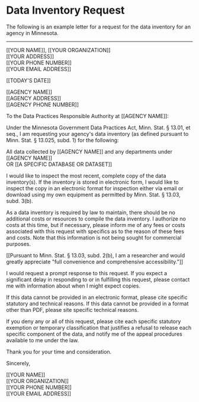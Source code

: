 # Data Inventory Request

The following is an example letter for a request for the data inventory for an agency in Minnesota.

<hr>

[[YOUR NAME]], [[YOUR ORGANIZATION]]  
[[YOUR ADDRESS]]  
[[YOUR PHONE NUMBER]]  
[[YOUR EMAIL ADDRESS]]


[[TODAY'S DATE]]  


[[AGENCY NAME]]  
[[AGENCY ADDRESS]]  
[[AGENCY PHONE NUMBER]]  
  


To the Data Practices Responsible Authority at [[AGENCY NAME]]:

Under the Minnesota Government Data Practices Act, Minn. Stat. § 13.01, et seq., I am requesting your agency's data inventory (as defined pursuant to Minn. Stat. § 13.025, subd. 1) for the following:

All data collected by [[AGENCY NAME]] and any departments under [[AGENCY NAME]]   
OR [[A SPECIFIC DATABASE OR DATASET]]  

I would like to inspect the most recent, complete copy of the data inventory(s).  If the inventory is stored in electronic form, I would like to inspect the copy in an electronic format for inspection either via email or download using my own equipment as permitted by Minn. Stat. § 13.03, subd. 3(b).

As a data inventory is required by law to maintain, there should be no additional costs or resources to compile the data inventory.  I authorize no costs at this time, but if necessary, please inform me of any fees or costs associated with this request with specifics as to the reason of these fees and costs. Note that this information is not being sought for commercial purposes.

[[Pursuant to Minn. Stat. § 13.03, subd. 2(b), I am a researcher and would greatly appreciate "full convenience and comprehensive accessibility."]]

I would request a prompt response to this request.  If you expect a significant delay in responding to or in fulfilling this request, please contact me with information about when I might expect copies.

If this data cannot be provided in an electronic format, please cite specific statutory and technical reasons.  If this data cannot be provided in a format other than PDF, please site specific technical reasons.

If you deny any or all of this request, please cite each specific statutory exemption or temporary classification that justifies a refusal to release each specific component of the data, and notify me of the appeal procedures available to me under the law.

Thank you for your time and consideration.

Sincerely,
  
  
[[YOUR NAME]]  
[[YOUR ORGANIZATION]]  
[[YOUR PHONE NUMBER]]  
[[YOUR EMAIL ADDRESS]]